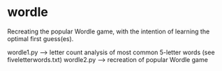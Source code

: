 # wordle
Recreating the popular Wordle game, with the intention of learning the optimal first guess(es).

wordle1.py --> letter count analysis of most common 5-letter words (see fiveletterwords.txt)
wordle2.py --> recreation of popular Wordle game
